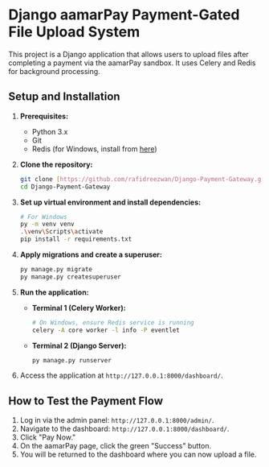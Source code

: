 # Django aamarPay Payment-Gated File Upload System

This project is a Django application that allows users to upload files after completing a payment via the aamarPay sandbox. It uses Celery and Redis for background processing.

## Setup and Installation

1.  **Prerequisites:**
    * Python 3.x
    * Git
    * Redis (for Windows, install from [here](https://github.com/microsoftarchive/redis/releases))

2.  **Clone the repository:**
    ```bash
    git clone [https://github.com/rafidreezwan/Django-Payment-Gateway.git](https://github.com/rafidreezwan/Django-Payment-Gateway.git)
    cd Django-Payment-Gateway
    ```

3.  **Set up virtual environment and install dependencies:**
    ```bash
    # For Windows
    py -m venv venv
    .\venv\Scripts\activate
    pip install -r requirements.txt
    ```

4.  **Apply migrations and create a superuser:**
    ```bash
    py manage.py migrate
    py manage.py createsuperuser
    ```

5.  **Run the application:**
    * **Terminal 1 (Celery Worker):**
        ```bash
        # On Windows, ensure Redis service is running
        celery -A core worker -l info -P eventlet
        ```
    * **Terminal 2 (Django Server):**
        ```bash
        py manage.py runserver
        ```

6.  Access the application at `http://127.0.0.1:8000/dashboard/`.

## How to Test the Payment Flow

1.  Log in via the admin panel: `http://127.0.0.1:8000/admin/`.
2.  Navigate to the dashboard: `http://127.0.0.1:8000/dashboard/`.
3.  Click "Pay Now."
4.  On the aamarPay page, click the green "Success" button.
5.  You will be returned to the dashboard where you can now upload a file.

